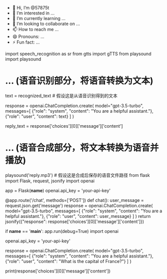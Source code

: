 - 👋 Hi, I’m @57875t
- 👀 I’m interested in ...
- 🌱 I’m currently learning ...
- 💞️ I’m looking to collaborate on ...
- 📫 How to reach me ...
- 😄 Pronouns: ...
- ⚡ Fun fact: ...

<!---
57875t/57875t is a ✨ special ✨ repository because its `README.md` (this file) appears on your GitHub profile.
You can click the Preview link to take a look at your changes.
--->
import speech_recognition as sr
from gtts import gTTS
from playsound import playsound

# ... (语音识别部分，将语音转换为文本)

text = recognized_text  # 假设这是从语音识别得到的文本

response = openai.ChatCompletion.create(
    model="gpt-3.5-turbo",
    messages=[
        {"role": "system", "content": "You are a helpful assistant."},
        {"role": "user", "content": text}
    ]
)

reply_text = response['choices'][0]['message']['content']

# ... (语音合成部分，将文本转换为语音并播放)

playsound('reply.mp3')  # 假设这是合成后保存的语音文件路径
from flask import Flask, request, jsonify
import openai

app = Flask(__name__)
openai.api_key = 'your-api-key'

@app.route('/chat', methods=['POST'])
def chat():
    user_message = request.json.get('message')
    response = openai.ChatCompletion.create(
        model="gpt-3.5-turbo",
        messages=[
            {"role": "system", "content": "You are a helpful assistant."},
            {"role": "user", "content": user_message}
        ]
    )
    return jsonify({"response": response['choices'][0]['message']['content']})

if __name__ == '__main__':
    app.run(debug=True)
import openai

openai.api_key = 'your-api-key'

response = openai.ChatCompletion.create(
  model="gpt-3.5-turbo",
  messages=[
    {"role": "system", "content": "You are a helpful assistant."},
    {"role": "user", "content": "What is the capital of France?"}
  ]
)

print(response['choices'][0]['message']['content'])

